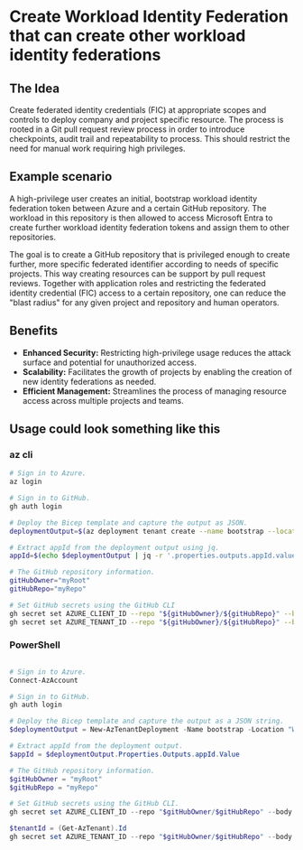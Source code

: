 # Create Workload Identity Federation that can create other workload identity federations

## The Idea

Create federated identity credentials (FIC) at appropriate scopes and controls to deploy company and project specific resource. The process is rooted in a Git pull request review process in order to introduce checkpoints, audit trail and repeatability to process. This should restrict the need for manual work requiring high privileges.

## Example scenario

A high-privilege user creates an initial, bootstrap workload identity federation token between Azure and a certain GitHub repository. The workload in this repository is then allowed to access Microsoft Entra to create further workload identity federation tokens and assign them to other repositories.

The goal is to create a GitHub repository that is privileged enough to create further, more specific federated identifier according to needs of specific projects. This way creating resources can be support by pull request reviews. Together with application roles and restricting the federated identity credential (FIC) access to a certain repository, one can reduce the "blast radius" for any given project and repository and human operators.

## Benefits

- **Enhanced Security:** Restricting high-privilege usage reduces the attack surface and potential for unauthorized access.
- **Scalability:** Facilitates the growth of projects by enabling the creation of new identity federations as needed.
- **Efficient Management:** Streamlines the process of managing resource access across multiple projects and teams.

## Usage could look something like this

### az cli

```sh
# Sign in to Azure.
az login

# Sign in to GitHub.
gh auth login

# Deploy the Bicep template and capture the output as JSON.
deploymentOutput=$(az deployment tenant create --name bootstrap --location WestEurope --template-file ./main.bicep --parameters ./main.bicepparam --output json)

# Extract appId from the deployment output using jq.
appId=$(echo $deploymentOutput | jq -r '.properties.outputs.appId.value')

# The GitHub repository information.
gitHubOwner="myRoot"
gitHubRepo="myRepo"

# Set GitHub secrets using the GitHub CLI
gh secret set AZURE_CLIENT_ID --repo "${gitHubOwner}/${gitHubRepo}" --body "$appId"
gh secret set AZURE_TENANT_ID --repo "${gitHubOwner}/${gitHubRepo}" --body "$(az account show --query tenantId --output tsv)"
```

### PowerShell

```powershell

# Sign in to Azure.
Connect-AzAccount

# Sign in to GitHub.
gh auth login

# Deploy the Bicep template and capture the output as a JSON string.
$deploymentOutput = New-AzTenantDeployment -Name bootstrap -Location "WestEurope" TemplateFile ./main.bicep -TemplateParametersFile ./main.bicepparam -Verbose

# Extract appId from the deployment output.
$appId = $deploymentOutput.Properties.Outputs.appId.Value

# The GitHub repository information.
$gitHubOwner = "myRoot"
$gitHubRepo = "myRepo"

# Set GitHub secrets using the GitHub CLI.
gh secret set AZURE_CLIENT_ID --repo "$gitHubOwner/$gitHubRepo" --body $appId

$tenantId = (Get-AzTenant).Id
gh secret set AZURE_TENANT_ID --repo "$gitHubOwner/$gitHubRepo" --body $tenantId
```
